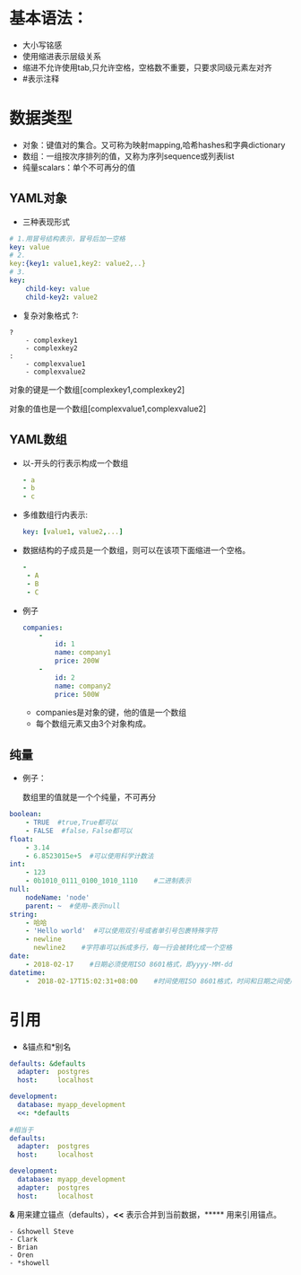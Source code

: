 # 基本语法：

- 大小写铭感
- 使用缩进表示层级关系
- 缩进不允许使用tab,只允许空格，空格数不重要，只要求同级元素左对齐
- #表示注释

# 数据类型

- 对象：键值对的集合。又可称为映射mapping,哈希hashes和字典dictionary
- 数组：一组按次序排列的值，又称为序列sequence或列表list
- 纯量scalars：单个不可再分的值

## YAML对象

- 三种表现形式

```yaml
# 1.用冒号结构表示，冒号后加一空格
key: value
# 2.
key:{key1: value1,key2: value2,..}
# 3.
key:
	child-key: value
	child-key2: value2
```

- 复杂对象格式  ?:

```
?
	- complexkey1
	- complexkey2
:
	- complexvalue1
	- complexvalue2
```

对象的键是一个数组[complexkey1,complexkey2]

对象的值也是一个数组[complexvalue1,complexvalue2]

## YAML数组

- 以-开头的行表示构成一个数组

  ```yaml
  - a
  - b
  - c
  ```

- 多维数组行内表示:

  ```yaml
  key: [value1, value2,...]
  ```

- 数据结构的子成员是一个数组，则可以在该项下面缩进一个空格。

  ```yaml
  - 
   - A
   - B
   - C
  ```

- 例子

  ```yaml
  companies:
      -
          id: 1
          name: company1
          price: 200W
      -
          id: 2
          name: company2
          price: 500W
  ```

  - companies是对象的键，他的值是一个数组
  - 每个数组元素又由3个对象构成。

## 纯量

- 例子：

  数组里的值就是一个个纯量，不可再分

```yaml
boolean: 
    - TRUE  #true,True都可以
    - FALSE  #false，False都可以
float:
    - 3.14
    - 6.8523015e+5  #可以使用科学计数法
int:
    - 123
    - 0b1010_0111_0100_1010_1110    #二进制表示
null:
    nodeName: 'node'
    parent: ~  #使用~表示null
string:
    - 哈哈
    - 'Hello world'  #可以使用双引号或者单引号包裹特殊字符
    - newline
      newline2    #字符串可以拆成多行，每一行会被转化成一个空格
date:
    - 2018-02-17    #日期必须使用ISO 8601格式，即yyyy-MM-dd
datetime: 
    -  2018-02-17T15:02:31+08:00    #时间使用ISO 8601格式，时间和日期之间使用T连接，最后使用+代表时区
```

# 引用

- &锚点和*别名

```yaml
defaults: &defaults
  adapter:  postgres
  host:     localhost

development:
  database: myapp_development
  <<: *defaults
  
#相当于
defaults:
  adapter:  postgres
  host:     localhost

development:
  database: myapp_development
  adapter:  postgres
  host:     localhost
```

**&** 用来建立锚点（defaults），**<<** 表示合并到当前数据，***** 用来引用锚点。

```
- &showell Steve 
- Clark 
- Brian 
- Oren 
- *showell 
```

